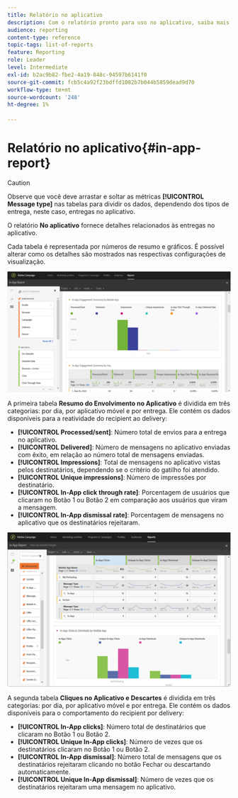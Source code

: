 ```yaml
---
title: Relatório no aplicativo
description: Com o relatório pronto para uso no aplicativo, saiba mais sobre o sucesso das mensagens no aplicativo.
audience: reporting
content-type: reference
topic-tags: list-of-reports
feature: Reporting
role: Leader
level: Intermediate
exl-id: b2ac9b82-fbe2-4a19-848c-94597b6141f0
source-git-commit: fcb5c4a92f23bdffd1082b7b044b5859dead9d70
workflow-type: tm+mt
source-wordcount: '248'
ht-degree: 1%

---
```


# Relatório no aplicativo{#in-app-report}

>[!CAUTION]
>
>Observe que você deve arrastar e soltar as métricas **[!UICONTROL Message type]** nas tabelas para dividir os dados, dependendo dos tipos de entrega, neste caso, entregas no aplicativo.

O relatório **No aplicativo** fornece detalhes relacionados às entregas no aplicativo.

Cada tabela é representada por números de resumo e gráficos. É possível alterar como os detalhes são mostrados nas respectivas configurações de visualização.

![](assets/inapp_report.png)

A primeira tabela **Resumo do Envolvimento no Aplicativo** é dividida em três categorias: por dia, por aplicativo móvel e por entrega. Ele contém os dados disponíveis para a reatividade do recipient ao delivery:

* **[!UICONTROL Processed/sent]**: Número total de envios para a entrega no aplicativo.
* **[!UICONTROL Delivered]**: Número de mensagens no aplicativo enviadas com êxito, em relação ao número total de mensagens enviadas.
* **[!UICONTROL Impressions]**: Total de mensagens no aplicativo vistas pelos destinatários, dependendo se o critério do gatilho foi atendido.
* **[!UICONTROL Unique impressions]**: Número de impressões por destinatário.
* **[!UICONTROL In-App click through rate]**: Porcentagem de usuários que clicaram no Botão 1 ou Botão 2 em comparação aos usuários que viram a mensagem.
* **[!UICONTROL In-App dismissal rate]**: Porcentagem de mensagens no aplicativo que os destinatários rejeitaram.

![](assets/inapp_report_1.png)

A segunda tabela **Cliques no Aplicativo e Descartes** é dividida em três categorias: por dia, por aplicativo móvel e por entrega. Ele contém os dados disponíveis para o comportamento do recipient por delivery:

* **[!UICONTROL In-App clicks]**: Número total de destinatários que clicaram no Botão 1 ou Botão 2.
* **[!UICONTROL Unique In-App clicks]**: Número de vezes que os destinatários clicaram no Botão 1 ou Botão 2.
* **[!UICONTROL In-App dismissal]**: Número total de mensagens que os destinatários rejeitaram clicando no botão Fechar ou descartando automaticamente.
* **[!UICONTROL Unique In-App dismissal]**: Número de vezes que os destinatários rejeitaram uma mensagem no aplicativo.
